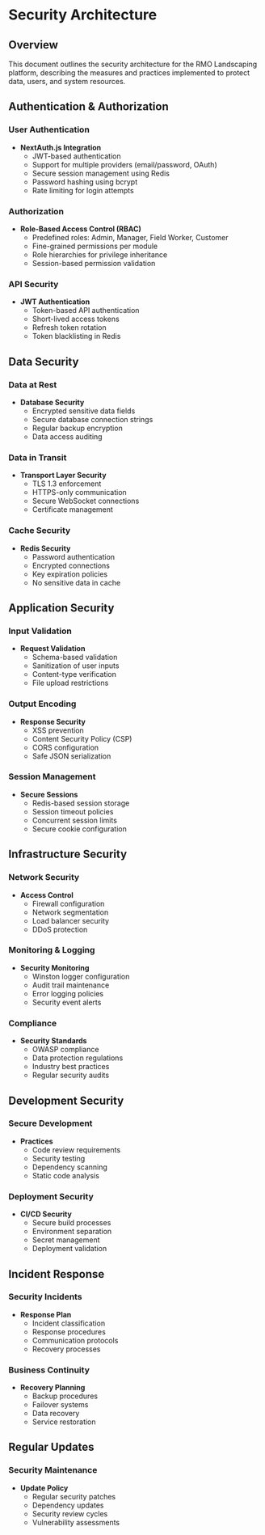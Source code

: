 # Security Architecture

## Overview
This document outlines the security architecture for the RMO Landscaping platform, describing the measures and practices implemented to protect data, users, and system resources.

## Authentication & Authorization

### User Authentication
- **NextAuth.js Integration**
  - JWT-based authentication
  - Support for multiple providers (email/password, OAuth)
  - Secure session management using Redis
  - Password hashing using bcrypt
  - Rate limiting for login attempts

### Authorization
- **Role-Based Access Control (RBAC)**
  - Predefined roles: Admin, Manager, Field Worker, Customer
  - Fine-grained permissions per module
  - Role hierarchies for privilege inheritance
  - Session-based permission validation

### API Security
- **JWT Authentication**
  - Token-based API authentication
  - Short-lived access tokens
  - Refresh token rotation
  - Token blacklisting in Redis

## Data Security

### Data at Rest
- **Database Security**
  - Encrypted sensitive data fields
  - Secure database connection strings
  - Regular backup encryption
  - Data access auditing

### Data in Transit
- **Transport Layer Security**
  - TLS 1.3 enforcement
  - HTTPS-only communication
  - Secure WebSocket connections
  - Certificate management

### Cache Security
- **Redis Security**
  - Password authentication
  - Encrypted connections
  - Key expiration policies
  - No sensitive data in cache

## Application Security

### Input Validation
- **Request Validation**
  - Schema-based validation
  - Sanitization of user inputs
  - Content-type verification
  - File upload restrictions

### Output Encoding
- **Response Security**
  - XSS prevention
  - Content Security Policy (CSP)
  - CORS configuration
  - Safe JSON serialization

### Session Management
- **Secure Sessions**
  - Redis-based session storage
  - Session timeout policies
  - Concurrent session limits
  - Secure cookie configuration

## Infrastructure Security

### Network Security
- **Access Control**
  - Firewall configuration
  - Network segmentation
  - Load balancer security
  - DDoS protection

### Monitoring & Logging
- **Security Monitoring**
  - Winston logger configuration
  - Audit trail maintenance
  - Error logging policies
  - Security event alerts

### Compliance
- **Security Standards**
  - OWASP compliance
  - Data protection regulations
  - Industry best practices
  - Regular security audits

## Development Security

### Secure Development
- **Practices**
  - Code review requirements
  - Security testing
  - Dependency scanning
  - Static code analysis

### Deployment Security
- **CI/CD Security**
  - Secure build processes
  - Environment separation
  - Secret management
  - Deployment validation

## Incident Response

### Security Incidents
- **Response Plan**
  - Incident classification
  - Response procedures
  - Communication protocols
  - Recovery processes

### Business Continuity
- **Recovery Planning**
  - Backup procedures
  - Failover systems
  - Data recovery
  - Service restoration

## Regular Updates

### Security Maintenance
- **Update Policy**
  - Regular security patches
  - Dependency updates
  - Security review cycles
  - Vulnerability assessments
